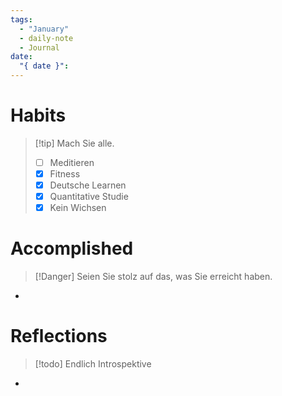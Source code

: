 ```yaml
---
tags:
  - "January"
  - daily-note
  - Journal
date:
  "{ date }":
---
```


# Habits
>[!tip] Mach Sie alle.
> - [ ] Meditieren
> - [x] Fitness
> - [x] Deutsche Learnen
> - [x] Quantitative Studie
> - [x] Kein Wichsen 



# Accomplished
>[!Danger] Seien Sie stolz auf das, was Sie erreicht haben.
* 


# Reflections
>[!todo] Endlich Introspektive
* 




